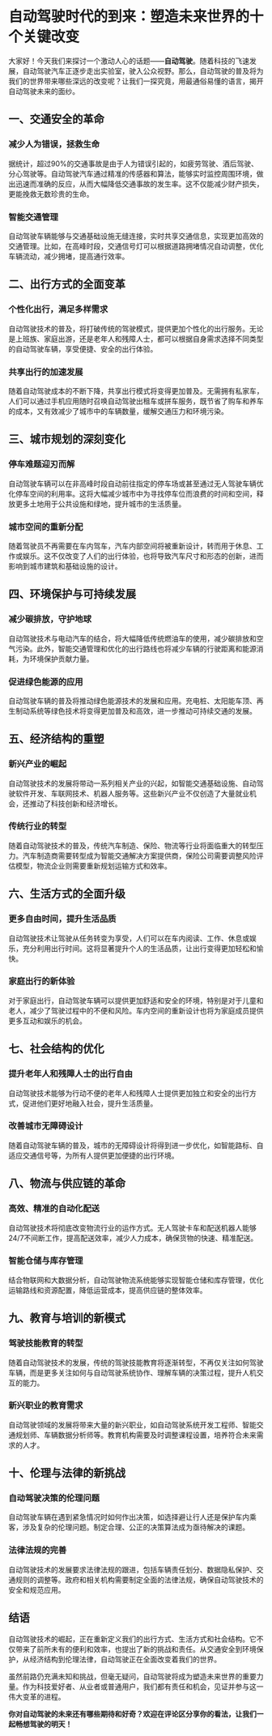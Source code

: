 # 自动驾驶时代的到来：塑造未来世界的十个关键改变

大家好！今天我们来探讨一个激动人心的话题——**自动驾驶**。随着科技的飞速发展，自动驾驶汽车正逐步走出实验室，驶入公众视野。那么，自动驾驶的普及将为我们的世界带来哪些深远的改变呢？让我们一探究竟，用最通俗易懂的语言，揭开自动驾驶未来的面纱。

## 一、交通安全的革命

### **减少人为错误，拯救生命**

据统计，超过90%的交通事故是由于人为错误引起的，如疲劳驾驶、酒后驾驶、分心驾驶等。自动驾驶汽车通过精准的传感器和算法，能够实时监控周围环境，做出迅速而准确的反应，从而大幅降低交通事故的发生率。这不仅能减少财产损失，更能挽救无数珍贵的生命。

### **智能交通管理**

自动驾驶车辆能够与交通基础设施无缝连接，实时共享交通信息，实现更加高效的交通管理。比如，在高峰时段，交通信号灯可以根据道路拥堵情况自动调整，优化车辆流动，减少拥堵，提高通行效率。

## 二、出行方式的全面变革

### **个性化出行，满足多样需求**

自动驾驶技术的普及，将打破传统的驾驶模式，提供更加个性化的出行服务。无论是上班族、家庭出游，还是老年人和残障人士，都可以根据自身需求选择不同类型的自动驾驶车辆，享受便捷、安全的出行体验。

### **共享出行的加速发展**

随着自动驾驶成本的不断下降，共享出行模式将变得更加普及。无需拥有私家车，人们可以通过手机应用随时召唤自动驾驶出租车或拼车服务，既节省了购车和养车的成本，又有效减少了城市中的车辆数量，缓解交通压力和环境污染。

## 三、城市规划的深刻变化

### **停车难题迎刃而解**

自动驾驶车辆可以在非高峰时段自动前往指定的停车场或甚至通过无人驾驶车辆优化停车空间的利用率。这将大幅减少城市中为寻找停车位而浪费的时间和空间，释放更多土地用于公共设施和绿地，提升城市的生活质量。

### **城市空间的重新分配**

随着驾驶员不再需要在车内驾车，汽车内部空间将被重新设计，转而用于休息、工作或娱乐。这不仅改变了人们的出行体验，也将导致汽车尺寸和形态的创新，进而影响到城市建筑和基础设施的设计。

## 四、环境保护与可持续发展

### **减少碳排放，守护地球**

自动驾驶技术与电动汽车的结合，将大幅降低传统燃油车的使用，减少碳排放和空气污染。此外，智能交通管理和优化的出行路线也将减少车辆的行驶距离和能源消耗，为环境保护贡献力量。

### **促进绿色能源的应用**

自动驾驶车辆的普及将推动绿色能源技术的发展和应用。充电桩、太阳能车顶、再生制动系统等绿色技术将变得更加普及和高效，进一步推动可持续交通的发展。

## 五、经济结构的重塑

### **新兴产业的崛起**

自动驾驶技术的发展将带动一系列相关产业的兴起，如智能交通基础设施、自动驾驶软件开发、车联网技术、机器人服务等。这些新兴产业不仅创造了大量就业机会，还推动了科技创新和经济增长。

### **传统行业的转型**

随着自动驾驶技术的普及，传统汽车制造、保险、物流等行业将面临重大的转型压力。汽车制造商需要转型成为智能交通解决方案提供商，保险公司需要调整风险评估模型，物流企业则需要重新规划运输方式和效率。

## 六、生活方式的全面升级

### **更多自由时间，提升生活品质**

自动驾驶技术让驾驶从任务转变为享受，人们可以在车内阅读、工作、休息或娱乐，充分利用出行时间。这将显著提升个人的生活品质，让出行变得更加轻松和愉快。

### **家庭出行的新体验**

对于家庭出行，自动驾驶车辆可以提供更加舒适和安全的环境，特别是对于儿童和老人，减少了驾驶过程中的不便和风险。车内空间的重新设计也将为家庭成员提供更多互动和娱乐的机会。

## 七、社会结构的优化

### **提升老年人和残障人士的出行自由**

自动驾驶技术能够为行动不便的老年人和残障人士提供更加独立和安全的出行方式，促进他们更好地融入社会，提升生活质量。

### **改善城市无障碍设计**

随着自动驾驶车辆的普及，城市的无障碍设计将得到进一步优化，如智能路标、自适应交通信号等，为所有人提供更加便捷的出行环境。

## 八、物流与供应链的革命

### **高效、精准的自动化配送**

自动驾驶技术将彻底改变物流行业的运作方式。无人驾驶卡车和配送机器人能够24/7不间断工作，提高配送效率，减少人力成本，确保货物的快速、精准配送。

### **智能仓储与库存管理**

结合物联网和大数据分析，自动驾驶物流系统能够实现智能仓储和库存管理，优化运输路线和资源配置，降低运营成本，提高供应链的整体效率。

## 九、教育与培训的新模式

### **驾驶技能教育的转型**

随着自动驾驶技术的发展，传统的驾驶技能教育将逐渐转型，不再仅关注如何驾驶车辆，而是更多关注如何与自动驾驶系统协作、理解车辆的决策过程，提升人机交互的能力。

### **新兴职业的教育需求**

自动驾驶领域的发展将带来大量的新兴职业，如自动驾驶系统开发工程师、智能交通规划师、车辆数据分析师等。教育机构需要及时调整课程设置，培养符合未来需求的人才。

## 十、伦理与法律的新挑战

### **自动驾驶决策的伦理问题**

自动驾驶车辆在遇到紧急情况时如何作出决策，如选择避让行人还是保护车内乘客，涉及复杂的伦理问题。制定合理、公正的决策算法成为亟待解决的课题。

### **法律法规的完善**

自动驾驶技术的发展要求法律法规的跟进，包括车辆责任划分、数据隐私保护、交通规则的调整等。政府和相关机构需要制定全面的法律法规，确保自动驾驶技术的安全和规范应用。

## 结语

自动驾驶技术的崛起，正在重新定义我们的出行方式、生活方式和社会结构。它不仅带来了前所未有的便利和效率，也提出了新的挑战和责任。从交通安全到环境保护，从经济结构到伦理法律，自动驾驶正在全面改变着我们的世界。

虽然前路仍充满未知和挑战，但毫无疑问，自动驾驶将成为塑造未来世界的重要力量。作为科技爱好者、从业者或普通用户，我们都有责任和机会，见证并参与这一伟大变革的进程。

**你对自动驾驶的未来还有哪些期待和好奇？欢迎在评论区分享你的看法，让我们一起畅想驾驶的明天！**
